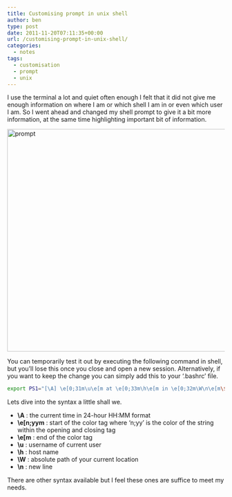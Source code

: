 ```yaml
---
title: Customising prompt in unix shell
author: ben
type: post
date: 2011-11-20T07:11:35+00:00
url: /customising-prompt-in-unix-shell/
categories:
  - notes
tags:
  - customisation
  - prompt
  - unix
---
```


I use the terminal a lot and quiet often enough I felt that it did not give me enough information on where I am or which shell I am in or even which user I am. So I went ahead and changed my shell prompt to give it a bit more information, at the same time highlighting important bit of information.

<img src="http://res.cloudinary.com/df1zyk23d/image/upload/v1511621364/prompt_qfw0pp.png" alt="prompt" width="699" height="515" sizes="(max-width: 699px) 100vw, 699px" />

You can temporarily test it out by executing the following command in shell, but you&#8217;ll lose this once you close and open a new session. Alternatively, if you want to keep the change you can simply add this to your &#8216;.bashrc&#8217; file.

```bash
export PS1="[\A] \e[0;31m\u\e[m at \e[0;33m\h\e[m in \e[0;32m\W\n\e[m\$ "
```

Lets dive into the syntax a little shall we.

- **\A** : the current time in 24-hour HH:MM format
- **\e[n;yym** : start of the color tag where &#8216;n;yy&#8217; is the color of the string within the opening and closing tag
- **\e[m** : end of the color tag
- **\u** : username of current user
- **\h** : host name
- **\W** : absolute path of your current location
- **\n** : new line

There are other syntax available but I feel these ones are suffice to meet my needs.
